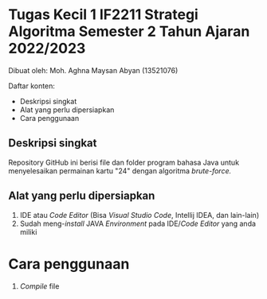 # Tugas Kecil 1 IF2211 Strategi Algoritma Semester 2 Tahun Ajaran 2022/2023

Dibuat oleh: Moh. Aghna Maysan Abyan (13521076)

Daftar konten:
 * Deskripsi singkat
 * Alat yang perlu dipersiapkan
 * Cara penggunaan
 
 ## Deskripsi singkat
 
 Repository GitHub ini berisi file dan folder program bahasa Java untuk menyelesaikan permainan kartu "24" dengan algoritma _brute-force._
 
 ## Alat yang perlu dipersiapkan
 1. IDE atau _Code Editor_ (Bisa _Visual Studio Code_, Intellij IDEA, dan lain-lain)
 2. Sudah meng-_install_ JAVA _Environment_ pada IDE/_Code Editor_ yang anda miliki
 
 # Cara penggunaan
 1. _Compile_ file 
